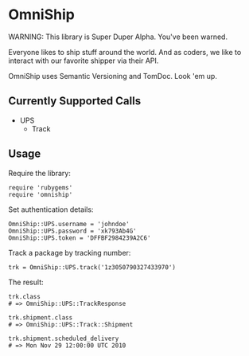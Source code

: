 OmniShip
========

WARNING: This library is Super Duper Alpha. You've been warned.

Everyone likes to ship stuff around the world. And as coders, we like to
interact with our favorite shipper via their API.

OmniShip uses Semantic Versioning and TomDoc. Look 'em up.


Currently Supported Calls
-------------------------

* UPS
  * Track


Usage
-----

Require the library:

    require 'rubygems'
    require 'omniship'

Set authentication details:

    OmniShip::UPS.username = 'johndoe'
    OmniShip::UPS.password = 'xk793Ab4G'
    OmniShip::UPS.token = 'DFFBF2984239A2C6'

Track a package by tracking number:

    trk = OmniShip::UPS.track('1z3050790327433970')

The result:

    trk.class
    # => OmniShip::UPS::TrackResponse

    trk.shipment.class
    # => OmniShip::UPS::Track::Shipment

    trk.shipment.scheduled_delivery
    # => Mon Nov 29 12:00:00 UTC 2010